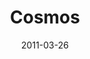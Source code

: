 ---
layout: message
category: message
series: "The Story"
title: "Cosmos"
date: 2011-03-26
audio-description: "We'll be starting at the beginning of the story-before the world began-and talking about what it means that God is eternal and holy."
audio: "http://s3.amazonaws.com/crossroadsaudiomessages/thestory01.mp3"
audio-title: "Cosmos"
audio-duration: "47&#58;44"
program-description: "The Story&#58; Cosmos Program"
program: "http://www.crossroads.net/players/media/hq/03_26-27_11Program.pdf"
program-title: "Cosmos (Program)"
video-description: "We'll be starting at the beginning of the story-before the world began-and talking about what it means that God is eternal and holy."
video-title: "Cosmos"
video: "https://s3.amazonaws.com/crossroadsvideomessages/thestory01.mp4"
---